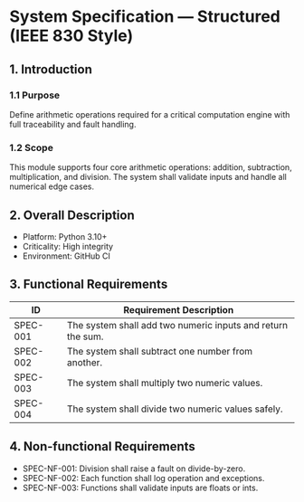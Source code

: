# System Specification — Structured (IEEE 830 Style)

## 1. Introduction
### 1.1 Purpose
Define arithmetic operations required for a critical computation engine with full traceability and fault handling.

### 1.2 Scope
This module supports four core arithmetic operations: addition, subtraction, multiplication, and division. The system shall validate inputs and handle all numerical edge cases.

## 2. Overall Description
- Platform: Python 3.10+
- Criticality: High integrity
- Environment: GitHub CI

## 3. Functional Requirements

| ID       | Requirement Description                                     |
|----------|--------------------------------------------------------------|
| SPEC-001 | The system shall add two numeric inputs and return the sum. |
| SPEC-002 | The system shall subtract one number from another.          |
| SPEC-003 | The system shall multiply two numeric values.               |
| SPEC-004 | The system shall divide two numeric values safely.          |

## 4. Non-functional Requirements
- SPEC-NF-001: Division shall raise a fault on divide-by-zero.
- SPEC-NF-002: Each function shall log operation and exceptions.
- SPEC-NF-003: Functions shall validate inputs are floats or ints.